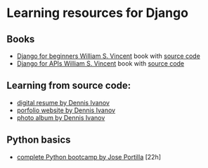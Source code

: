 # Learning resources for Django
## Books

- [Django for beginners William S. Vincent](https://djangoforbeginners.com/) book with
[source code](https://github.com/wsvincent/djangoforbeginners)
- [Django for APIs William S. Vincent](https://djangoforapis.com/) book with [source code](https://github.com/wsvincent/restapiswithdjango)

## Learning from source code:
- [digital resume by Dennis Ivanov](https://github.com/divanov11/Digital-Resume)
- [porfolio website by Dennis Ivanov](https://github.com/divanov11/portfolio-website)
- [photo album by Dennis Ivanov](https://github.com/divanov11/photo-album-app)

## Python basics
- [complete Python bootcamp by Jose Portilla](https://www.udemy.com/course/complete-python-bootcamp/) [22h]
